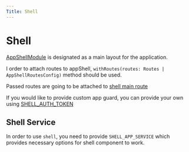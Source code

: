 ```yaml
---
Title: Shell
---
```


# Shell

[AppShellModule](../../app/src/app/app-shell/app-shell.module.ts) is designated as a main layout for the application.

I order to attach routes to appShell, `withRoutes(routes: Routes | AppShellRoutesConfig)` method should be used.

Passed routes are going to be attached to [shell main route](../../app/src/app/app-shell/app-shell.routes.ts)

If you would like to provide custom app guard, you can provide your own using [SHELL_AUTH_TOKEN](../../app/src/app/app-shell/app-shell.routes.ts)

## Shell Service

In order to use `shell`, you need to provide `SHELL_APP_SERVICE` which provides necessary options for shell component to work.